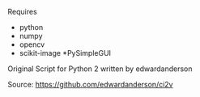 Requires

* python
* numpy
* opencv
* scikit-image
*PySimpleGUI

Original Script for Python 2 written by edwardanderson

Source: https://github.com/edwardanderson/ci2v
